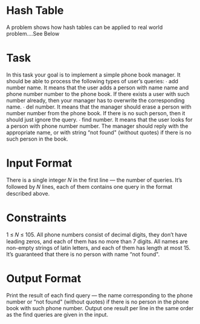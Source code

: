 # Hash Table
A problem shows how hash tables can be applied to real world problem....See Below

# Task 
In this task your goal is to implement a simple phone book manager. It should be able to process
the following types of user’s queries:
∙ add number name. It means that the user adds a person with name name and phone number
number to the phone book. If there exists a user with such number already, then your manager
has to overwrite the corresponding name.
∙ del number. It means that the manager should erase a person with number number from the
phone book. If there is no such person, then it should just ignore the query.
∙ find number. It means that the user looks for a person with phone number number. The manager
should reply with the appropriate name, or with string “not found" (without quotes) if there is
no such person in the book.

# Input Format
There is a single integer 𝑁 in the first line — the number of queries. It’s followed by 𝑁
lines, each of them contains one query in the format described above.

# Constraints
1 ≤ 𝑁 ≤ 105. All phone numbers consist of decimal digits, they don’t have leading zeros,
and each of them has no more than 7 digits. All names are non-empty strings of latin letters, and each
of them has length at most 15. It’s guaranteed that there is no person with name “not found".

# Output Format
Print the result of each find query — the name corresponding to the phone number or
“not found" (without quotes) if there is no person in the phone book with such phone number. Output
one result per line in the same order as the find queries are given in the input.

